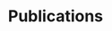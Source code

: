 ---
title: Publications
type: landing

sections:
  #######################################################################
  # 1 · Dynamic list — newest arXiv papers (auto-generated .md files)
  #######################################################################
  - block: collection
    content:
      title: Recent arXiv preprints
      page_type: publication
      filters:
        featured: false
      order: desc         # newest first
      count: 100          # 0 = show all
    design:
      view: compact       # Wowchemy’s small “citation” cards
      columns: "1"

  #######################################################################
  # 2 · Manually-curated highlights — **static** HTML cards
  #######################################################################
  - block: markdown
    content:
      title: Highlighted Publications (last 5 years)
      text: |
        <!-- ─────────── THEORY ─────────── -->
        <h2 id="theory">Theory</h2>

        <div class="media stream-item view-compact">
          <div class="media-body">
            <h3 class="article-title mb-0">
              <a href="https://link.springer.com/article/10.1007/s00440-024-01205-9" target="_blank" rel="noopener">
                Instantaneous everywhere-blow-up of parabolic SPDEs
              </a>
            </h3>
            <div class="article-metadata">
              M. Foondun, D. Khoshnevisan, <strong>E. Nualart</strong> —
              <em>Probab. Theory Relat. Fields</em>, 2024
            </div>
          </div>
        </div>

        <div class="media stream-item view-compact">
          <div class="media-body">
            <h3 class="article-title mb-0">
              <a href="https://doi.org/10.1214/24-AOS1535" target="_blank" rel="noopener">
                Non-independent component analysis
              </a>
            </h3>
            <div class="article-metadata">
              G. Mesters, <strong>P. Zwiernik</strong> —
              <em>Annals of Statistics</em>, 2024
            </div>
          </div>
        </div>

        <div class="media stream-item view-compact">
          <div class="media-body">
            <h3 class="article-title mb-0">
              <a href="https://doi.org/10.1214/24-AAP2014" target="_blank" rel="noopener">
                Increasing paths in random temporal graphs
              </a>
            </h3>
            <div class="article-metadata">
              N. Broutin, N. Kamčev, <strong>G. Lugosi</strong> —
              <em>Ann. Appl. Probab.</em>, 2024
            </div>
          </div>
        </div>

        <div class="media stream-item view-compact">
          <div class="media-body">
            <h3 class="article-title mb-0">
              <a href="https://doi.org/10.1016/j.jeconom.2023.105849" target="_blank" rel="noopener">
                Empirical risk minimisation for time series
              </a>
            </h3>
            <div class="article-metadata">
              <strong>C. Brownlees</strong>, J. Llorens-Terrazas —
              <em>J. Econometrics</em>, 2024
            </div>
          </div>
        </div>

        <div class="media stream-item view-compact">
          <div class="media-body">
            <h3 class="article-title mb-0">
              <a href="https://doi.org/10.1093/biomet/asae068" target="_blank" rel="noopener">
                Semi-parametric local variable selection under misspecification
              </a>
            </h3>
            <div class="article-metadata">
              <strong>D. Rossell</strong>, A. K. Kseung, I. Saez, M. Guindani —
              <em>Biometrika</em>, 2024
            </div>
          </div>
        </div>

        <div class="media stream-item view-compact">
          <div class="media-body">
            <h3 class="article-title mb-0">
              <a href="https://doi.org/10.1080/01621459.2023.2242349" target="_blank" rel="noopener">
                Efficient coalescent model for heterochronous data
              </a>
            </h3>
            <div class="article-metadata">
              <strong>L. Cappello</strong>, A. Véber, J. A. Palacios —
              <em>JASA</em>, 2024
            </div>
          </div>
        </div>

        <div class="media stream-item view-compact">
          <div class="media-body">
            <h3 class="article-title mb-0">
              <a href="https://doi.org/10.1214/23-AOS2339" target="_blank" rel="noopener">
                Total positivity in multivariate extremes
              </a>
            </h3>
            <div class="article-metadata">
              F. Röttger, S. Engelke, <strong>P. Zwiernik</strong> —
              <em>Annals of Statistics</em>, 2023
            </div>
          </div>
        </div>

        <div class="media stream-item view-compact">
          <div class="media-body">
            <h3 class="article-title mb-0">
              <a href="https://doi.org/10.1080/10618600.2023.2233003" target="_blank" rel="noopener">
                Bayesian change-point detection with spike-and-slab priors
              </a>
            </h3>
            <div class="article-metadata">
              <strong>L. Cappello</strong>, O. H. Madrid Padilla, J. A. Palacios —
              <em>J. Comput. Graph. Stat.</em>, 2023
            </div>
          </div>
        </div>

        <div class="media stream-item view-compact">
          <div class="media-body">
            <h3 class="article-title mb-0">
              <a href="https://doi.org/10.1111/rssb.12637" target="_blank" rel="noopener">
                Loss function selection and the use of improper models
              </a>
            </h3>
            <div class="article-metadata">
              J. Jewson, <strong>D. Rossell</strong>. <em>J. R. Stat. Soc. B</em>, 2022
            </div>
          </div>
        </div>

        <div class="media stream-item view-compact">
          <div class="media-body">
            <h3 class="article-title mb-0">
              <a href="https://doi.org/10.1214/22-AOS2180" target="_blank" rel="noopener">
                Locally associated graphical models and mixed convex exponential families
              </a>
            </h3>
            <div class="article-metadata">
              S. Lauritzen, <strong>P. Zwiernik</strong>. <em>Ann. Stat.</em>, 50 (5), 2022
            </div>
          </div>
        </div>

        <div class="media stream-item view-compact">
          <div class="media-body">
            <h3 class="article-title mb-0">
              <a href="#" target="_blank" rel="noopener">
                Multivariate mean estimation with direction-dependent accuracy
              </a>
            </h3>
            <div class="article-metadata">
              <strong>G. Lugosi</strong>, S. Mendelson. <em>J. Eur. Math. Soc.</em>, 2022
            </div>
          </div>
        </div>

        <div class="media stream-item view-compact">
          <div class="media-body">
            <h3 class="article-title mb-0">
              <a href="https://doi.org/10.1214/21-AAP1684" target="_blank" rel="noopener">
                Broadcasting on random recursive trees
              </a>
            </h3>
            <div class="article-metadata">
              L. Addario-Berry, L. Devroye, <strong>G. Lugosi</strong>, <strong>V. Velona</strong>. <em>Ann. Appl. Probab.</em>, 2022
            </div>
          </div>
        </div>

        <div class="media stream-item view-compact">
          <div class="media-body">
            <h3 class="article-title mb-0">
              <a href="https://doi.org/10.1214/22-BA1314" target="_blank" rel="noopener">
                Concentration of posterior probabilities and normalized L<sub>0</sub> criteria
              </a>
            </h3>
            <div class="article-metadata">
              <strong>D. Rossell</strong>. <em>Bayesian Anal.</em>, 17 (2), 2022
            </div>
          </div>
        </div>

        <div class="media stream-item view-compact">
          <div class="media-body">
            <h3 class="article-title mb-0">
              <a href="https://doi.org/10.1214/21-BA1282" target="_blank" rel="noopener">
                Heterogeneous large datasets integration using Bayesian factor regression
              </a>
            </h3>
            <div class="article-metadata">
              A. Avalos-Pacheco, <strong>D. Rossell</strong>, R. Savage. <em>Bayesian Anal.</em>, 17 (1), 2022
            </div>
          </div>
        </div>

        <div class="media stream-item view-compact">
          <div class="media-body">
            <h3 class="article-title mb-0">
              <a href="https://doi.org/10.1080/10618600.2021.2006135" target="_blank" rel="noopener">
                Adaptive Preferential Sampling in Phylodynamics
              </a>
            </h3>
            <div class="article-metadata">
              <strong>L. Cappello</strong>, <strong>J. A. Palacios</strong>. <em>J. Comput. Graph. Stat.</em>, 31 (2), 2022
            </div>
          </div>
        </div>

        <div class="media stream-item view-compact">
          <div class="media-body">
            <h3 class="article-title mb-0">
              <a href="https://jmlr.org/papers/v22/20-1256.html" target="_blank" rel="noopener">
                Learning partial correlation graphs by covariance queries
              </a>
            </h3>
            <div class="article-metadata">
              <strong>G. Lugosi</strong>, J. Truszkowski, <strong>V. Velona</strong>, <strong>P. Zwiernik</strong>. <em>JMLR</em>, 22 (203), 2021
            </div>
          </div>
        </div>

        <div class="media stream-item view-compact">
          <div class="media-body">
            <h3 class="article-title mb-0">
              <a href="https://doi.org/10.1111/rssb.12444" target="_blank" rel="noopener">
                Approximate Laplace approximations for scalable model selection
              </a>
            </h3>
            <div class="article-metadata">
              <strong>D. Rossell</strong>, O. Abril, A. Bhattacharya. <em>J. R. Stat. Soc. B</em>, 83 (4), 2021
            </div>
          </div>
        </div>

        <div class="media stream-item view-compact">
          <div class="media-body">
            <h3 class="article-title mb-0">
              <a href="#" target="_blank" rel="noopener">
                Robust multivariate mean estimation: the optimality of trimmed mean
              </a>
            </h3>
            <div class="article-metadata">
              <strong>G. Lugosi</strong>, S. Mendelson. <em>Ann. Stat.</em>, 2021
            </div>
          </div>
        </div>

        <div class="media stream-item view-compact">
          <div class="media-body">
            <h3 class="article-title mb-0">
              <a href="https://doi.org/10.1214/21-AOS2103" target="_blank" rel="noopener">
                Total positivity in exponential families with application to binary variables
              </a>
            </h3>
            <div class="article-metadata">
              S. Lauritzen, C. Uhler, <strong>P. Zwiernik</strong>. <em>Ann. Stat.</em>, 49 (3), 2021
            </div>
          </div>
        </div>

        <div class="media stream-item view-compact">
          <div class="media-body">
            <h3 class="article-title mb-0">
              <a href="https://doi.org/10.1214/21-STS807" target="_blank" rel="noopener">
                Additive Bayesian variable selection under censoring and misspecification
              </a>
            </h3>
            <div class="article-metadata">
              <strong>D. Rossell</strong>, F. J. Rubio. <em>Statist. Sci.</em>, 38 (1), 2021
            </div>
          </div>
        </div>

        <div class="media stream-item view-compact">
          <div class="media-body">
            <h3 class="article-title mb-0">
              <a href="https://doi.org/10.1214/21-EJS1858" target="_blank" rel="noopener">
                Dependence in elliptical partial correlation graphs
              </a>
            </h3>
            <div class="article-metadata">
              <strong>D. Rossell</strong>, <strong>P. Zwiernik</strong>. <em>Electron. J. Stat.</em>, 15 (2), 2021
            </div>
          </div>
        </div>

        <div class="media stream-item view-compact">
          <div class="media-body">
            <h3 class="article-title mb-0">
              <a href="https://doi.org/10.1007/s00440-019-00912-2" target="_blank" rel="noopener">
                Noise sensitivity of the top eigenvector of a Wigner matrix
              </a>
            </h3>
            <div class="article-metadata">
              C. Bordenave, <strong>G. Lugosi</strong>, N. Zhivotovskiy. <em>Probab. Theory Relat. Fields</em>, 2020
            </div>
          </div>
        </div>

        <div class="media stream-item view-compact">
          <div class="media-body">
            <h3 class="article-title mb-0">
              <a href="#" target="_blank" rel="noopener">
                Risk minimization by median-of-means tournaments
              </a>
            </h3>
            <div class="article-metadata">
              <strong>G. Lugosi</strong>, S. Mendelson. <em>J. Eur. Math. Soc.</em>, 2020
            </div>
          </div>
        </div>

        <div class="media stream-item view-compact">
          <div class="media-body">
            <h3 class="article-title mb-0">
              <a href="https://doi.org/10.1073/pnas.2006097117" target="_blank" rel="noopener">
                Benign overfitting in linear regression
              </a>
            </h3>
            <div class="article-metadata">
              P. L. Bartlett, P. L. Long, <strong>G. Lugosi</strong>, A. Tsigler. <em>PNAS</em>, 117 (48), 2020
            </div>
          </div>
        </div>


        <!-- ───────── APPLICATIONS ───────── -->
        <h2 id="applications" class="mt-4">Applications</h2>

        <div class="media stream-item view-compact">
          <div class="media-body">
            <h3 class="article-title mb-0">
              <a href="https://doi.org/10.1111/biom.15123" target="_blank" rel="noopener">
                Graphical model inference with external network data
              </a>
            </h3>
            <div class="article-metadata">
              J. Jewson, L. Li, L. Battaglia, S. Hansen, <strong>D. Rossell</strong>, <strong>P. Zwiernik</strong> —
              <em>Biometrics</em>, 2024
            </div>
          </div>
        </div>

        <div class="media stream-item view-compact">
          <div class="media-body">
            <h3 class="article-title mb-0">
              <a href="https://projecteuclid.org/journals/statistical-science/volume-37/issue-2/Statistical-Challenges-in-Tracking-the-Evolution-of-SARS-CoV-2/10.1214/22-STS833.full" target="_blank" rel="noopener">
                Statistical challenges in tracking the evolution of SARS-CoV-2
              </a>
            </h3>
            <div class="article-metadata">
              <strong>L. Cappello</strong>, J. Kim, S. Liu, J. A. Palacios —
              <em>Statistical Science</em>, 2022
            </div>
          </div>
        </div>

        <div class="media stream-item view-compact">
          <div class="media-body">
            <h3 class="article-title mb-0">
              <a href="#" target="_blank" rel="noopener">
                Specification analysis for technology use and teenager well-being
              </a>
            </h3>
            <div class="article-metadata">
              C. Semken, <strong>D. Rossell</strong> —
              <em>JRSS C</em>, 2022
            </div>
          </div>
        </div>

        <div class="media stream-item view-compact">
          <div class="media-body">
            <h3 class="article-title mb-0">
              <a href="https://doi.org/10.1038/s41467-022-32779-0" target="_blank" rel="noopener">
                Multi-omic strategy for COVID-19 severity
              </a>
            </h3>
            <div class="article-metadata">
              V. Parikh <em>et al.</em>, <strong>L. Cappello</strong>, M. Ashley —
              <em>Nat. Commun.</em>, 2022
            </div>
          </div>
        </div>

        <div class="media stream-item view-compact">
          <div class="media-body">
            <h3 class="article-title mb-0">
              <a href="https://link.springer.com/protocol/10.1007/978-1-0716-2141-5_4" target="_blank" rel="noopener">
                Characterizing MHC-I genotype predictive power for oncogenic mutation probability in cancer patients
              </a>
            </h3>
            <div class="article-metadata">
              L. Beauchemin, M. Slifker, <strong>D. Rossell</strong>, J. Font-Burgada. <em>Immunoinformatics, Methods &amp; Protocols</em>, Springer (2020)
            </div>
          </div>
        </div>

        <!-- 2020 · Limnology & Oceanographic Methods -->
        <div class="media stream-item view-compact">
          <div class="media-body">
            <h3 class="article-title mb-0">
              <a href="https://doi.org/10.1002/lom3.10360" target="_blank" rel="noopener">
                The selection and analysis of fatty-acid ratios in marine pelagic organisms
              </a>
            </h3>
            <div class="article-metadata">
              M. Graeve, <strong>M. Greenacre</strong>. <em>Limnol. Oceanogr. Methods&nbsp;18</em>, 196-210 (2020)
            </div>
          </div>
        </div>

        <!-- 2020 · Applied Computing & Geosciences -->
        <div class="media stream-item view-compact">
          <div class="media-body">
            <h3 class="article-title mb-0">
              <a href="https://doi.org/10.1016/j.acags.2019.100017" target="_blank" rel="noopener">
                Amalgamations are valid in compositional data analysis and their log-ratios have an inverse transform
              </a>
            </h3>
            <div class="article-metadata">
              <strong>M. Greenacre</strong>. <em>Appl. Comput. Geosci.&nbsp;5</em>, 100017 (2020)
            </div>
          </div>
        </div>

        <!-- 2020 · Analytical Chemistry -->
        <div class="media stream-item view-compact">
          <div class="media-body">
            <h3 class="article-title mb-0">
              <a href="https://doi.org/10.1021/acs.analchem.9b05060" target="_blank" rel="noopener">
                KairosMS: A new solution for processing hyphenated UH-resolution mass-spectrometry data
              </a>
            </h3>
            <div class="article-metadata">
              R. Gavard, H. Jones, D. Palacio Lozano, M. Thomas, <strong>D. Rossell</strong>, S. Spencer, M. Barrow. <em>Anal. Chem.&nbsp;92 (5)</em>, 3775-3786 (2020)
            </div>
          </div>
        </div>
    design:
      columns: "1"
---